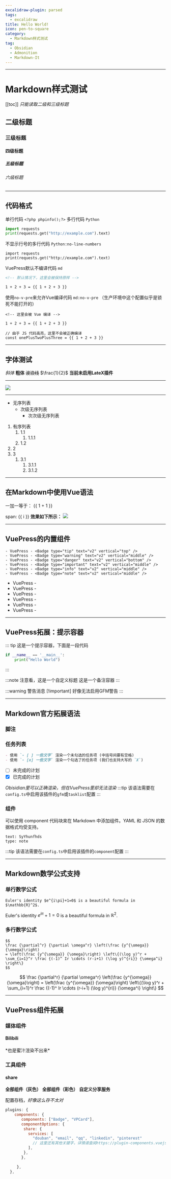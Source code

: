 ```yaml
---
excalidraw-plugin: parsed
tags:
  - excalidraw
title: Hello World!
icon: pen-to-square
category:
  - Markdown样式测试
tag:
  - Obsidian
  - Admonition
  - Markdown-It
---
```



***
# Markdown样式测试
[[toc]]
*只能读取二级和三级标题*
## 二级标题

### 三级标题

#### 四级标题

##### 五级标题
###### 六级标题

***
## 代码格式
单行代码 `<?php phpinfo();?>`
多行代码 `Python`
```Python
import requests
print(requests.get("http://example.com").text)
```
不显示行号的多行代码 `Python:no-line-numbers`
```Python:no-line-numbers
import requests
print(requests.get("http://example.com").text)
```

VuePress默认不编译代码 `md`
```md
<!-- 默认情况下，这里会被保持原样 -->

1 + 2 + 3 = {{ 1 + 2 + 3 }}
```
使用`no-v-pre`来允许Vue编译代码 `md:no-v-pre` （生产环境中这个配置似乎是锁死不能打开的）
```md:no-v-pre
<!-- 这里会被 Vue 编译 -->

1 + 2 + 3 = {{ 1 + 2 + 3 }}
```

```js:no-v-pre
// 由于 JS 代码高亮，这里不会被正确编译
const onePlusTwoPlusThree = {{ 1 + 2 + 3 }}
```

***
##  字体测试
*斜体*
**粗体**
~~波浪线~~
$\frac{1}{2}$ **当前未启用LateX插件**
***
![](../static-assets/Pasted%20image%2020250705214847.png)

***

- 无序列表
	- 次级无序列表
		- 次次级无序列表

1. 有序列表
	1. 1.1
		1. 1.1.1
	2. 1.2
2. 2
3. 3
	1. 3.1
		1. 3.1.1
		2. 3.1.2
***
## 在Markdown中使用Vue语法
一加一等于： {{ 1 + 1 }}

<span v-for="i in 3"> span: {{ i }} </span>
**效果如下所示：**
![](../static-assets/Pasted%20image%2020250705221913.png)
***
## VuePress的内置组件
```
- VuePress - <Badge type="tip" text="v2" vertical="top" />
- VuePress - <Badge type="warning" text="v2" vertical="middle" />
- VuePress - <Badge type="danger" text="v2" vertical="bottom" />
- VuePress - <Badge type="important" text="v2" vertical="middle" />
- VuePress - <Badge type="info" text="v2" vertical="middle" />
- VuePress - <Badge type="note" text="v2" vertical="middle" />
```

- VuePress - <Badge type="tip" text="提示" vertical="top" />
- VuePress - <Badge type="warning" text="警告" vertical="middle" />
- VuePress - <Badge type="danger" text="危险" vertical="bottom" />
- VuePress - <Badge type="important" text="重要" vertical="middle" />
- VuePress - <Badge type="info" text="信息" vertical="middle" />
- VuePress - <Badge type="note" text="备注" vertical="middle" />

***
## VuePress拓展：提示容器
::: tip
这是一个提示容器，下面是一段代码
```Python
if __name__ == '__main__':
	print("Hello World")
```
:::

:::note 注意看，这是一个自定义标题
这是一个备注容器
:::

:::warning 警告消息
[!important]
好像无法启用GFM警告
:::
***
## Markdown官方拓展语法
### 脚注
### 任务列表
```md
- 使用 `- [ ] 一些文字` 渲染一个未勾选的任务项 (中括号间要有空格)
- 使用 `- [x] 一些文字` 渲染一个勾选了的任务项 (我们也支持大写的 `X`)
```

- [ ]  未完成的计划
- [x]  已完成的计划

*Obisidian里可以正确渲染，但在VuePress里却无法渲染*
:::tip
该语法需要在`config.ts`中启用该插件的`gfm`或`tasklist`配置
:::
### 组件

可以使用 component 代码块来在 Markdown 中添加组件。YAML 和 JSON 的数据格式均受支持。
```component Badge
text: SyYhunfhds
type: note
```

:::tip
该语法需要在`config.ts`中启用该插件的`component`配置
:::

***
## Markdown数学公式支持
### 单行数学公式

```
Euler's identity $e^{i\pi}+1=0$ is a beautiful formula in $\mathbb{R}^2$.
```

Euler's identity $e^{i\pi}+1=0$ is a beautiful formula in $\mathbb{R}^2$.
### 多行数学公式
```
$$
\frac {\partial^r} {\partial \omega^r} \left(\frac {y^{\omega}} {\omega}\right)
= \left(\frac {y^{\omega}} {\omega}\right) \left\{(\log y)^r + \sum_{i=1}^r \frac {(-1)^ Ir \cdots (r-i+1) (\log y)^{ri}} {\omega^i} \right\}
$$
```

$$
\frac {\partial^r} {\partial \omega^r} \left(\frac {y^{\omega}} {\omega}\right)
= \left(\frac {y^{\omega}} {\omega}\right) \left\{(\log y)^r + \sum_{i=1}^r \frac {(-1)^ Ir \cdots (r-i+1) (\log y)^{ri}} {\omega^i} \right\}
$$

***
## VuePress组件拓展
### 媒体组件
#### Bilibili
<BiliBili bvid="BV1kt411o7C3" />
*也是蜜汁渲染不出来*

### 工具组件
#### share
**全部组件（灰色）**
<Share />
**全部组件（彩色）**
<Share colorful/>
**自定义分享服务**
<Share :services="['qq','weibo']" />

配置存档，*好像这么存不太对*
```javascript
plugins: {
    components: {
       components: ["Badge", "VPCard"],
       componentOptions: {
        share: {
          services: [
            "douban", "email", "qq", "linkedin", "pinterest"
            // 这里还有其他关键字，详情请查阅https://plugin-components.vuejs.press/zh/guide/utilities/share.html#%E8%AE%BE%E7%BD%AE%E7%BB%84%E4%BB%B6
          ],
        },
       },
       
     },
  },
```
